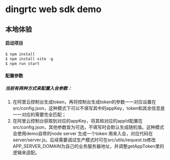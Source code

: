 # dingrtc web sdk demo 

## 本地体验

#### 启动项目

```javascript
$ npm install
$ npm install vite -g
$ npm run start
```
#### 配置参数

##### 当前有两种方式来配置入会参数：
1. 在阿里云控制台生成token，再将控制台生成token的参数一一对应设置在src/config.json，这种模式下可以不填写其中的appKey，token和其余信息是一一对应的需要完全匹配；
2. 在阿里云控制台获取到对应的appKey，将其和对应的appId配置在src/config.json，其他参数皆为可选，不填写时会默认生成随机值。这种模式会使用demo自带的node server 生成一个token 用来入会，对应代码在server/server.js。后续需要调试生产模式时可在src/utils/request.ts修改APP_SERVER_DOMAIN为自己的业务服务器地址，并调整getAppToken里的逻辑来适配。

